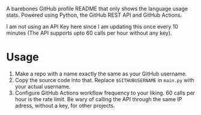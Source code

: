 A barebones GitHub profile README that only shows the language usage stats. Powered using Python, the GitHub REST API and GitHub Actions.

I am not using an API Key here since I am updating this once every 10 minutes (The API supports upto 60 calls per hour without any key).

# Usage
1. Make a repo with a name exactly the same as your GitHub username.
2. Copy the source code into that. Replace ``$GITHUBUSERNAME`` in ``main.py`` with your actual username. 
3. Configure GitHub Actions workflow frequency to your liking. 60 calls per hour is the rate limit. Be wary of calling the API through the same IP adress, without a key, for other projects.
